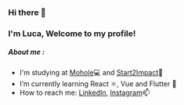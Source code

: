 ### Hi there 👋
### I'm Luca, Welcome to my profile!
##### About me :
- I'm studying at [Mohole](https://scuola.mohole.it/web-e-digital-media/)💻 and [Start2Impact](https://www.start2impact.it/)🚀 
- I’m currently learning React ⚛, Vue and Flutter 🌱
- How to reach me: [LinkedIn](https://www.linkedin.com/in/luca-argentieri/), [Instagram](https://www.instagram.com/lucaaaaaaaaaah/)📫

<!--
**LucaArgentieri/LucaArgentieri** is a ✨ _special_ ✨ repository because its `README.md` (this file) appears on your GitHub profile.

Here are some ideas to get you started:

- 🔭 I’m currently working on ...
- 🌱 I’m currently learning ...
- 👯 I’m looking to collaborate on ...
- 🤔 I’m looking for help with ...
- 💬 Ask me about ...
- 📫 How to reach me: ...
- 😄 Pronouns: ...
- ⚡ Fun fact: ...
-->
